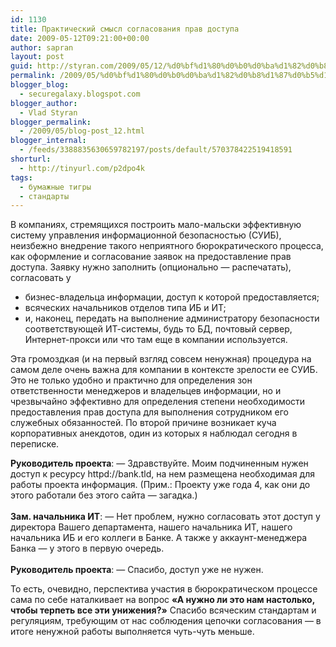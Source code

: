 ```yaml
---
id: 1130
title: Практический смысл согласования прав доступа
date: 2009-05-12T09:21:00+00:00
author: sapran
layout: post
guid: http://styran.com/2009/05/12/%d0%bf%d1%80%d0%b0%d0%ba%d1%82%d0%b8%d1%87%d0%b5%d1%81%d0%ba%d0%b8%d0%b9-%d1%81%d0%bc%d1%8b%d1%81%d0%bb-%d1%81%d0%be%d0%b3%d0%bb%d0%b0%d1%81%d0%be%d0%b2%d0%b0%d0%bd%d0%b8%d1%8f-%d0%bf%d1%80%d0%b0/
permalink: /2009/05/%d0%bf%d1%80%d0%b0%d0%ba%d1%82%d0%b8%d1%87%d0%b5%d1%81%d0%ba%d0%b8%d0%b9-%d1%81%d0%bc%d1%8b%d1%81%d0%bb-%d1%81%d0%be%d0%b3%d0%bb%d0%b0%d1%81%d0%be%d0%b2%d0%b0%d0%bd%d0%b8%d1%8f-%d0%bf%d1%80%d0%b0/
blogger_blog:
  - securegalaxy.blogspot.com
blogger_author:
  - Vlad Styran
blogger_permalink:
  - /2009/05/blog-post_12.html
blogger_internal:
  - /feeds/3388835630659782197/posts/default/570378422519418591
shorturl:
  - http://tinyurl.com/p2dpo4k
tags:
  - бумажные тигры
  - стандарты
---
```

В компаниях, стремящихся построить мало-мальски эффективную систему управления информационной безопасностью (СУИБ), неизбежно внедрение такого неприятного бюрократического процесса, как оформление и согласование заявок на предоставление прав доступа. Заявку нужно заполнить (опционально &#8212; распечатать), согласовать у 

  * бизнес-владельца информации, доступ к которой предоставляется;
  * всяческих начальников отделов типа ИБ и ИТ;
  * и, наконец, передать на выполнение администратору безопасности соответствующей ИТ-системы, будь то БД, почтовый сервер, Интернет-прокси или что там еще в компании используется.

Эта громоздкая (и на первый взгляд совсем ненужная) процедура на самом деле очень важна для компании в контексте зрелости ее СУИБ. Это не только удобно и практично для определения зон ответственности менеджеров и владельцев информации, но и чрезвычайно эффективно для определения степени необходимости предоставления прав доступа для выполнения сотрудником его служебных обязанностей. По второй причине возникает куча корпоративных анекдотов, один из которых я наблюдал сегодня в переписке.

<span style="font-weight: bold;">Руководитель проекта</span>: &#8212; Здравствуйте. Моим подчиненным нужен доступ к ресурсу httpd://bank.tld, на нем размещена необходимая для работы проекта информация. (Прим.: Проекту уже года 4, как они до этого работали без этого сайта &#8212; загадка.)  
<span style="font-weight: bold;"><br />Зам. начальника ИТ</span>: &#8212; Нет проблем, нужно согласовать этот доступ у директора Вашего департамента, нашего начальника ИТ, нашего начальника ИБ и его коллеги в Банке. А также у аккаунт-менеджера Банка &#8212; у этого в первую очередь.  
<span style="font-weight: bold;"><br />Руководитель проекта</span>: &#8212; Спасибо, доступ уже не нужен.

То есть, очевидно, перспектива участия в бюрократическом процессе сама по себе наталкивает на вопрос <span style="font-weight: bold;">&#171;А нужно ли это нам настолько, чтобы терпеть все эти унижения?&#187;</span> Спасибо всяческим стандартам и регуляциям, требующим от нас соблюдения цепочки согласования &#8212; в итоге ненужной работы выполняется чуть-чуть меньше.

<div class="addtoany_share_save_container addtoany_content_bottom">
  <div class="a2a_kit a2a_kit_size_32 addtoany_list a2a_target" id="wpa2a_11">
    <a class="a2a_button_facebook" href="http://www.addtoany.com/add_to/facebook?linkurl=https%3A%2F%2Fblog.styran.com%2F2009%2F05%2F%25d0%25bf%25d1%2580%25d0%25b0%25d0%25ba%25d1%2582%25d0%25b8%25d1%2587%25d0%25b5%25d1%2581%25d0%25ba%25d0%25b8%25d0%25b9-%25d1%2581%25d0%25bc%25d1%258b%25d1%2581%25d0%25bb-%25d1%2581%25d0%25be%25d0%25b3%25d0%25bb%25d0%25b0%25d1%2581%25d0%25be%25d0%25b2%25d0%25b0%25d0%25bd%25d0%25b8%25d1%258f-%25d0%25bf%25d1%2580%25d0%25b0%2F&linkname=%D0%9F%D1%80%D0%B0%D0%BA%D1%82%D0%B8%D1%87%D0%B5%D1%81%D0%BA%D0%B8%D0%B9%20%D1%81%D0%BC%D1%8B%D1%81%D0%BB%20%D1%81%D0%BE%D0%B3%D0%BB%D0%B0%D1%81%D0%BE%D0%B2%D0%B0%D0%BD%D0%B8%D1%8F%20%D0%BF%D1%80%D0%B0%D0%B2%20%D0%B4%D0%BE%D1%81%D1%82%D1%83%D0%BF%D0%B0" title="Facebook" rel="nofollow" target="_blank"></a><a class="a2a_button_twitter" href="http://www.addtoany.com/add_to/twitter?linkurl=https%3A%2F%2Fblog.styran.com%2F2009%2F05%2F%25d0%25bf%25d1%2580%25d0%25b0%25d0%25ba%25d1%2582%25d0%25b8%25d1%2587%25d0%25b5%25d1%2581%25d0%25ba%25d0%25b8%25d0%25b9-%25d1%2581%25d0%25bc%25d1%258b%25d1%2581%25d0%25bb-%25d1%2581%25d0%25be%25d0%25b3%25d0%25bb%25d0%25b0%25d1%2581%25d0%25be%25d0%25b2%25d0%25b0%25d0%25bd%25d0%25b8%25d1%258f-%25d0%25bf%25d1%2580%25d0%25b0%2F&linkname=%D0%9F%D1%80%D0%B0%D0%BA%D1%82%D0%B8%D1%87%D0%B5%D1%81%D0%BA%D0%B8%D0%B9%20%D1%81%D0%BC%D1%8B%D1%81%D0%BB%20%D1%81%D0%BE%D0%B3%D0%BB%D0%B0%D1%81%D0%BE%D0%B2%D0%B0%D0%BD%D0%B8%D1%8F%20%D0%BF%D1%80%D0%B0%D0%B2%20%D0%B4%D0%BE%D1%81%D1%82%D1%83%D0%BF%D0%B0" title="Twitter" rel="nofollow" target="_blank"></a><a class="a2a_button_google_plus" href="http://www.addtoany.com/add_to/google_plus?linkurl=https%3A%2F%2Fblog.styran.com%2F2009%2F05%2F%25d0%25bf%25d1%2580%25d0%25b0%25d0%25ba%25d1%2582%25d0%25b8%25d1%2587%25d0%25b5%25d1%2581%25d0%25ba%25d0%25b8%25d0%25b9-%25d1%2581%25d0%25bc%25d1%258b%25d1%2581%25d0%25bb-%25d1%2581%25d0%25be%25d0%25b3%25d0%25bb%25d0%25b0%25d1%2581%25d0%25be%25d0%25b2%25d0%25b0%25d0%25bd%25d0%25b8%25d1%258f-%25d0%25bf%25d1%2580%25d0%25b0%2F&linkname=%D0%9F%D1%80%D0%B0%D0%BA%D1%82%D0%B8%D1%87%D0%B5%D1%81%D0%BA%D0%B8%D0%B9%20%D1%81%D0%BC%D1%8B%D1%81%D0%BB%20%D1%81%D0%BE%D0%B3%D0%BB%D0%B0%D1%81%D0%BE%D0%B2%D0%B0%D0%BD%D0%B8%D1%8F%20%D0%BF%D1%80%D0%B0%D0%B2%20%D0%B4%D0%BE%D1%81%D1%82%D1%83%D0%BF%D0%B0" title="Google+" rel="nofollow" target="_blank"></a><a class="a2a_button_linkedin" href="http://www.addtoany.com/add_to/linkedin?linkurl=https%3A%2F%2Fblog.styran.com%2F2009%2F05%2F%25d0%25bf%25d1%2580%25d0%25b0%25d0%25ba%25d1%2582%25d0%25b8%25d1%2587%25d0%25b5%25d1%2581%25d0%25ba%25d0%25b8%25d0%25b9-%25d1%2581%25d0%25bc%25d1%258b%25d1%2581%25d0%25bb-%25d1%2581%25d0%25be%25d0%25b3%25d0%25bb%25d0%25b0%25d1%2581%25d0%25be%25d0%25b2%25d0%25b0%25d0%25bd%25d0%25b8%25d1%258f-%25d0%25bf%25d1%2580%25d0%25b0%2F&linkname=%D0%9F%D1%80%D0%B0%D0%BA%D1%82%D0%B8%D1%87%D0%B5%D1%81%D0%BA%D0%B8%D0%B9%20%D1%81%D0%BC%D1%8B%D1%81%D0%BB%20%D1%81%D0%BE%D0%B3%D0%BB%D0%B0%D1%81%D0%BE%D0%B2%D0%B0%D0%BD%D0%B8%D1%8F%20%D0%BF%D1%80%D0%B0%D0%B2%20%D0%B4%D0%BE%D1%81%D1%82%D1%83%D0%BF%D0%B0" title="LinkedIn" rel="nofollow" target="_blank"></a><a class="a2a_dd addtoany_share_save" href="https://www.addtoany.com/share"></a>
  </div>
</div>